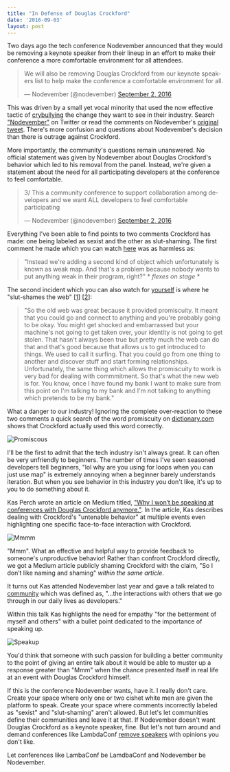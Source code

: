 ```yaml
---
title: "In Defense of Douglas Crockford"
date: '2016-09-03'
layout: post
---
```


Two days ago the tech conference Nodevember announced that they would be removing a keynote speaker from their lineup in an effort to make their conference a more comfortable environment for all attendees.

<blockquote class="twitter-tweet" data-lang="en"><p lang="en" dir="ltr">We will also be removing Douglas Crockford from our keynote speakers list to help make the conference a comfortable environment for all.</p>&mdash; Nodevember (@nodevember) <a href="https://twitter.com/nodevember/status/771520648191483904">September 2, 2016</a></blockquote>
<script async src="//platform.twitter.com/widgets.js" charset="utf-8"></script>

This was driven by a small yet vocal minority that used the now effective tactic of [crybullying](http://www.urbandictionary.com/define.php?term=crybully) the change they want to see in their industry. Search ["Nodevember"](https://twitter.com/search?f=tweets&vertical=default&q=nodevember&src=typd) on Twitter or read the comments on Nodevember's [original tweet](https://twitter.com/nodevember/status/771520648191483904). There's more confusion and questions about Nodevember's decision than there is outrage against Crockford.

More importantly, the community's questions remain unanswered. No official statement was given by Nodevember about Douglas Crockford's behavior which led to his removal from the panel. Instead, we're given a statement about the need for all participating developers at the conference to feel comfortable.

<blockquote class="twitter-tweet" data-conversation="none" data-lang="en"><p lang="en" dir="ltr">3/ This a community conference to support collaboration among developers and we want ALL developers to feel comfortable participating</p>&mdash; Nodevember (@nodevember) <a href="https://twitter.com/nodevember/status/771791340762005504">September 2, 2016</a></blockquote>
<script async src="//platform.twitter.com/widgets.js" charset="utf-8"></script>

Everything I've been able to find points to two comments Crockford has made: one being labeled as sexist and the other as slut-shaming. The first comment he made which you can watch [here](https://www.youtube.com/watch?v=rhV6hlL_wMc#t=15m15s) was as harmless as:

> "Instead we're adding a second kind of object which unfortunately is known as weak map. And that's a problem because nobody wants to put anything weak in their program, right?" * *flexes on stage* *

The second incident which you can also watch for [yourself](https://www.youtube.com/watch?v=0w6tZEbrHIY&feature=youtu.be&t=41m15s) is where he "slut-shames the web" [[1](https://twitter.com/nebrius/status/697491096926945281)] [[2](https://twitter.com/ag_dubs/status/666026590774673408)]:

> "So the old web was great because it provided promiscuity. It meant that you could go and connect to anything and you're probably going to be okay. You might get shocked and embarrassed but your machine's not going to get taken over, your identity is not going to get stolen. That hasn't always been true but pretty much the web can do that and that's good because that allows us to get introduced to things. We used to call it surfing. That you could go from one thing to another and discover stuff and start forming relationships. Unfortunately, the same thing which allows the promiscuity to work is very bad for dealing with commmitment. So that's what the new web is for. You know, once I have found my bank I want to make sure from this point on I'm talking to my bank and I'm not talking to anything which pretends to be my bank."

What a danger to our industry! Ignoring the complete over-reaction to these two comments a quick  search of the word promiscuity on [dictionary.com](http://www.dictionary.com/browse/promiscuous) shows that Crockford actually used this word correctly.

![Promiscous](http://i.imgur.com/7CjrlAK.png)

I'll be the first to admit that the tech industry isn't always great. It can often be very unfriendly to beginners. The number of times I've seen seasoned developers tell beginners, "lol why are you using for loops when you can just use map" is extremely annoying when a beginner barely understands iteration. But when you see behavior in this industry you don't like, it's up to you to do something about it.

Kas Perch wrote an article on Medium titled, ["Why I won’t be speaking at conferences with Douglas Crockford anymore."](https://medium.com/@nodebotanist/why-i-won-t-be-speaking-at-conferences-with-douglas-crockford-anymore-61bc29f028c8#.87591cy5u). In the article, Kas describes dealing with Crockford's "untenable behavior" at multiple events even highlighting one specific face-to-face interaction with Crockford.

![Mmmm](http://i.imgur.com/481WbPG.png)

"Mmm". What an effective and helpful way to provide feedback to someone's unproductive behavior! Rather than confront Crockford directly, we got a Medium article publicly shaming Crockford with the claim, "So I don’t like naming and shaming" *within the same article*.

It turns out Kas attended Nodevember last year and gave a talk related to [community](https://www.youtube.com/watch?v=tBRGMcdAKzs) which was defined as, "...the interactions with others that we go through in our daily lives as developers."

Within this talk Kas highlights the need for empathy "for the betterment of myself and others" with a bullet point dedicated to the importance of speaking up.

![Speakup](http://i.imgur.com/OjszY85.jpg)

You'd think that someone with such passion for building a better community to the point of giving an entire talk about it would be able to muster up a response greater than "Mmm" when the chance presented itself in real life at an event with Douglas Crockford himself.

If this is the conference Nodevember wants, have it. I really don't care. Create your space where only one or two cishet white men are given the platform to speak. Create your space where comments incorrectly labeled as "sexist" and "slut-shaming" aren't allowed. But let's let communities define their communities and leave it at that. If Nodevember doesn't want Douglas Crockford as a keynote speaker, fine. But let's not turn around and demand conferences like LambdaConf [remove speakers](https://modelviewculture.com/news/lambda-conf-fuckery-white-supremacy-under-the-guise-of-inclusion) with opinions you don't like.

Let conferences like LambaConf be LamdbaConf and Nodevember be Nodevember.